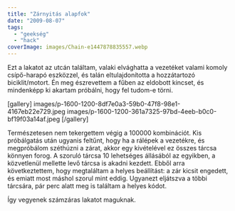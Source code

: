 ```yaml
---
title: "Zárnyitás alapfok"
date: "2009-08-07"
tags: 
  - "geekség"
  - "hack"
coverImage: images/Chain-e1447878835557.webp
---
```


Ezt a lakatot az utcán találtam, valaki elvághatta a vezetéket valami komoly csípő-harapó eszközzel, és talán eltulajdonította a hozzátartozó biciklit/motort. Én meg észrevettem a fűben az eldobott kincset, és mindenképp ki akartam próbálni, hogy fel tudom-e törni.

[gallery]
  images/p-1600-1200-8df7e0a3-59b0-47f8-98e1-4167eb22e729.jpeg
  images/p-1600-1200-361a7325-97bd-4eeb-b0c0-bf19f03a14af.jpeg
[/gallery]

Természetesen nem tekergettem végig a 100000 kombinációt. Kis próbálgatás után ugyanis feltűnt, hogy ha a rálépek a vezetékre, és megpróbálom széthúzni a zárat, akkor egy kivételével ez összes tárcsa könnyen forog. A szoruló tárcsa 10 lehetséges állásából az egyikben, a közvetlenül mellette levő tárcsa is akadni kezdett. Ebből arra következtettem, hogy megtaláltam a helyes beállítást: a zár kicsit engedett, és emiatt most máshol szorul mint eddig. Ugyanezt eljátszva a többi tárcsára, pár perc alatt meg is találtam a helyes kódot.

Így vegyenek számzáras lakatot maguknak.
